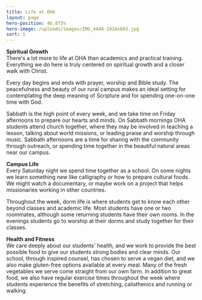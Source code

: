 ```yaml
---
title: Life at OHA
layout: page
hero-position: 46.875%
hero-image: /uploads/images/IMG_4440-1024x683.jpg
sort: 1
---
```

**Spiritual Growth**  
There's a lot more to life at OHA than academics and practical training. Everything
we do here is truly centered on spiritual growth and a closer walk with Christ.

Every day begins and ends with prayer, worship and Bible study. The peacefulness and
beauty of our rural campus makes an ideal setting for contemplating the deep meaning of
Scripture and for spending one-on-one time with God.

Sabbath is the high point of every week, and we take time on Friday afternoons to prepare
our hearts and minds. On Sabbath mornings OHA students attend church together, where they
may be involved in teaching a lesson, talking about world missions, or leading praise and
worship through music. Sabbath afternoons are a time for sharing with the community
through outreach, or spending time together in the beautiful natural areas near our campus.

**Campus Life**  
Every Saturday night we spend time together as a school. On some nights we learn something
new like calligraphy or how to prepare cultural foods. We might watch a documentary, or
maybe work on a project that helps missionaries working in other countries.

Throughout the week, dorm life is where students get to know each other beyond classes and
academic life. Most students have one or two roommates, although some returning students
have their own rooms. In the evenings students go to worship at their dorms and study
together for their classes.

**Health and Fitness**  
We care deeply about our students' health, and we work to provide the best possible
food to give our students strong bodies and clear minds. Our school, through inspired
counsel, has chosen to serve a vegan diet, and we also make gluten-free options available
at every meal. Many of the fresh vegetables we serve come straight from our own farm. In
addition to great food, we also have regular exercise times throughout the week where
students experience the benefits of stretching, calisthenics and running or walking.
